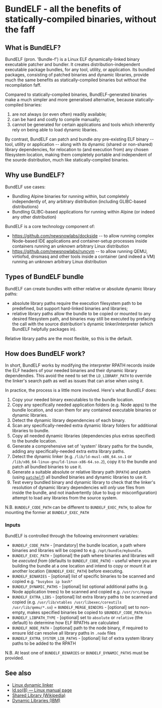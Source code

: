 # BundELF - all the benefits of statically-compiled binaries, without the faff

## What is BundELF?

BundELF (pron. 'Bundle-f') is a Linux ELF dynamically-linked binary executable patcher and bundler. It creates distribution-independent executable package bundles, for any tool, utility, or application. Its bundled packages, consisting of patched binaries and dynamic libraries, provide much the same benefits as statically-compiled binaries but without the recompilation faff.

Compared to statically-compiled binaries, BundELF-generated binaries make a much simpler and more generalised alternative, because statically-compiled binaries:
1. are not always (or even often) readily available;
2. can be hard and costly to compile manually;
3. cannot be generated for certain applications and tools which inherently rely on being able to load dynamic libaries.

By contrast, BundELF can patch and bundle _any_ pre-existing ELF binary -- tool, utility or application -- along with its dynamic (shared or non-shared) library dependencies, for relocation to (and execution from) any chosen filesystem location, making them completely portable and independent of the sourde distribution, much like statically-compiled binaries.

## Why use BundELF?

BundELF use cases:
- Bundling Alpine binaries for running within, but completely independently of, any arbitrary distribution (including GLIBC-based distributions)
- Bundling GLIBC-based applications for running within Alpine (or indeed any other distribution)

BundELF is a core technology component of:
- https://github.com/newsnowlabs/dockside -- to allow running complex Node-based IDE applications and container-setup processes inside containers running an unknown arbitrary Linux distribution
- https://github.com/newsnowlabs/runcvm -- to allow running QEMU, virtiofsd, dnsmasq and other tools inside a container (and indeed a VM) running an unknown arbitrary Linux distribution

## Types of BundELF bundle

BundELF can create bundles with either relative or absolute dynamic library paths:
- absolute library paths require the execution filesystem path to be predefined, but support hard-linked binaries and libraries;
- relative library paths allow the bundle to be copied or mounted to any desired filesystem path, and binaries may still be executed by prefacing the call with the source distribution's dynamic linker/interpreter (which BundELF helpfully packages in).

Relative library paths are the most flexible, so this is the default.

## How does BundELF work?

In short, BundELF works by modifying the interpreter RPATH records inside the ELF headers of your needed binaries and their dynamic library dependendies. This avoid the need to set the `LD_LIBRARY_PATH` to override the linker's search path as well as issues that can arise when using it.

In practice, the process is a little more involved. Here's what BundELF does:

1. Copy your needed binary executables to the bundle location.
2. Copy any specifically needed application folders (e.g. Node apps) to the bundle location, and scan them for any contained executable binaries or dynamic libraries.
3. Detect the dynamic library dependencies of each binary.
4. Scan any specifically-needed extra dynamic library folders for additional libraries to bundle.
5. Copy all needed dynamic libraries (dependencies plus extras specified) to the bundle location.
6. Generate a comprehensive set of 'system' library paths for the bundle, adding any specifically-needed extra extra library paths.
7. Detect the dynamic linker (e.g. `/lib/ld-musl-x86_64.so.1` or `/lib/x86_64-linux-gnu/ld-linux-x86-64.so.2`), copy it to the bundle and patch all bundled binaries to use it.
8. Generate a suitable absolute or relative library path (`RPATH`) and patch (using [`patchelf`](https://github.com/droidian/patchelf)) all bundled binaries and dynamic libraries to use it.
9. Test every bundled binary and dynamic library to check that the linker's resolution of dynamic library dependencies will _only_ use files from inside the bundle, and not inadvertently (due to bug or misconfiguration) attempt to load any libraries from the source system.

N.B. `BUNDELF_CODE_PATH` can be different to `BUNDELF_EXEC_PATH`, to allow for
     mounting the former at `BUNDELF_EXEC_PATH`

### Inputs

BundELF is controlled through the following environment variables:

- `BUNDELF_CODE_PATH` - [mandatory] the bundle location, a path where binaries and libraries will be copied to e.g. `/opt/bundle/mybundle`.
- `BUNDELF_EXEC_PATH` - [optional] the path where binaries and libraries will be _executed from_ (defaults to `BUNDELF_CODE_PATH`) - useful where you are building the bundle at a one location and intend to copy or mount it at another location ()`BUNDELF_EXEC_PATH`) before executing.
- `BUNDELF_BINARIES` - [optional] list of specific binaries to be scanned and copied e.g. `"busybox ip bash"`
- `BUNDELF_DYNAMIC_PATHS` - [optional] list optional additional paths (e.g. Node application trees) to be scanned and copied e.g. `/usr/src/myapp`
- `BUNDELF_EXTRA_LIBS` - [optional] list extra library paths to be scanned and copied (e.g. `/usr/lib/xtables /usr/libexec/coreutils /usr/lib/qemu/*.so`)
= `BUNDELF_MERGE_BINDIRS` - [optional] set to non-empty, makes specified binaries be copied to `$BUNDELF_CODE_PATH/bin`
- `BUNDELF_LIBPATH_TYPE` - [optional] set to `absolute` or `relative` (the default) to determine how ELF RPATHs are calculated
- `BUNDELF_NODE_PATH` - [optional] path to the node binary, if required to ensure ldd can resolve all library paths in `.node` files
- `BUNDELF_EXTRA_SYSTEM_LIB_PATHS` - [optional] list of extra system library paths to be added to the RPATH

N.B. At least one of `BUNDELF_BINARIES` or `BUNDELF_DYNAMIC_PATHS` must be provided.

## See also

- [Linux dynamic linker](https://en.wikipedia.org/wiki/Dynamic_linker)
- [ld.so(8) — Linux manual page](https://man7.org/linux/man-pages/man8/ld.so.8.html)
- [Shared Library (Wikipedia)](https://en.wikipedia.org/wiki/Shared_library)
- [Dynamic Libraries (IBM)](https://developer.ibm.com/tutorials/l-dynamic-libraries/)
